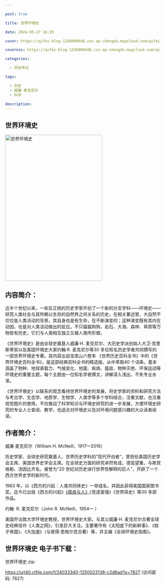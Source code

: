 ```yaml
---

post: true

title: 世界环境史

date: 2024-05-27 16:29

cover: https://qifei-blog-1256009448.cos.ap-chengdu.myqcloud.com/qifei-blog/661e4a3a0ea9cb1403544041.jpg

coveross: https://qifei-blog-1256009448.cos.ap-chengdu.myqcloud.com/qifei-blog/661e4a3a0ea9cb1403544041.jpg

categories:

  - 历史传记

tags:

  - 历史
  - 威廉·麦克尼尔
  - 科学

description:
---
```


##  世界环境史

<img alt="世界环境史 " class="aligncenter loaded" data-was-processed="true" decoding="async" fetchpriority="high" height="471" src="https://qifei-blog-1256009448.cos.ap-chengdu.myqcloud.com/qifei-blog/661e4a3a0ea9cb1403544041.jpg " style="cursor: zoom-in;" width="314"/>

## 内容简介：

近半个世纪以来，一些反正统的历史学家开创了一个新的分支学科——环境史——研究人类社会与其所赖以生存的自然界之间关系的历史。在相关著述里，大自然不仅仅是人类活动的背景，其自身也是有生命，在不断演变的；这种演变既有其内在动因，也是对人类活动做出的反应。不只猫猫狗狗，岩石、大海、森林、草原等万物皆有历史，它们与人类相互独立又被人类所形塑。

《世界环境史》是由全球史奠基人威廉·H. 麦克尼尔、大历史学派创始人大卫·克里斯蒂安以及美国环境史大家约翰·R. 麦克尼尔等30 多位知名历史学者共同撰写的一部世界环境史专著。其内容出自宝库山六卷本 《世界历史百科全书》中的《世界环境史百科全书》，是这部经典百科全书的精选版，从中萃取40 个词条，基本涵盖了物种、地球承载力、气候变化、地震、疾病、瘟疫、物种灭绝、环保运动等环境史的重要主题，每个主题由一位知名学者撰文，讲解深入浅出，不失专业水准。

《世界环境史》以联系的观念看待世界环境史的发展，将史学家的资料和研究方法与考古学、生态学、地质学、生物学、人类学等多个学科结合，注重文献，也注重视觉图片的使用，不仅推动了科学知识与环境史研究的进一步发展，方便环境史研究的专业人士查阅、教学，也适合对环境史以及对环境问题感兴趣的大众读者阅读。

## 作者简介：

威廉·麦克尼尔（William H. McNeill，1917—2016）

历史学家、全球史研究奠基人、世界历史学科的“现代开创者”，曾担任美国历史学会主席、美国世界史学会主席。在全球史方面的研究卓然有成，德高望重，与斯宾格勒、汤因比齐名，被誉为“20 世纪对历史进行世界性解释的巨人”，开辟了一个西方世界史学的新时代。

1963 年，以《西方的兴起：人类共同体史》一举成名，并因此获得美国国家图书奖。迄今已出版《西方的兴起》<a href="https://www.huibooks.com/5365.html">《瘟疫与人》</a>《竞逐富强》《世界简史》等30 多部作品。

约翰· R. 麦克尼尔（John R. McNeill，1954— ）

美国乔治敦大学环境史教授，世界环境史大家。与其父威廉·H. 麦克尼尔合著全球史经典佳作《人类之网》，引发巨大关注。主要著作有《太阳底下的新鲜事》、《蚊子帝国》、《大加速》（与彼得·恩格尔克合著）等，并主编《全球环境史指南》。

## 世界环境史 电子书下载：
世界环境史.zip: 

https://url40.ctfile.com/f/24033340-1250023138-c2d6ad?p=7827 (访问密码: 7827)
